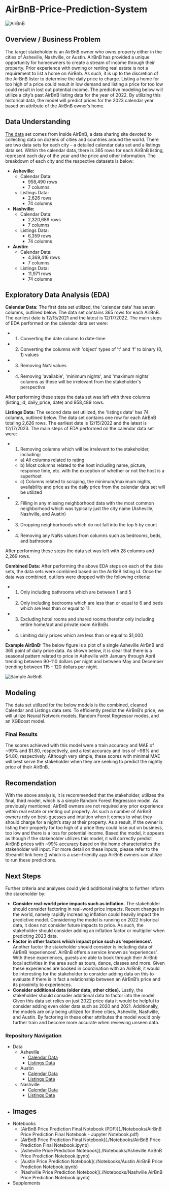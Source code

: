 # AirBnB-Price-Prediction-System

![AirBnB](./Images/airbnb4.jpeg)

## Overview / Business Problem
The target stakeholder is an AirBnB owner who owns property either in the cities of Asheville, Nashville, or Austin. AirBnB has provided a unique opportunity for homeowners to create a stream of income through their property. Prior experience with owning or renting real estate is not a requirement to list a home on AirBnb. As such, it is up to the discretion of the AirBnB lister to determine the daily price to charge. Listing a home for too high of a price could result in low demand and listing a price for too low could result in lost out potential income. The predictive modeling below will utilize a city’s past AirBnB listing data for the year of 2022. By utilizing this historical data, the model will predict prices for the 2023 calendar year based on attribute of the AirBnB owner’s home.

## Data Understanding
[The data](http://insideairbnb.com/get-the-data/) set comes from Inside AirBnB, a data sharing site devoted to collecting data on dozens of cities and countries around the world. There are two data sets for each city – a detailed calendar data set and a listings data set. Within the calendar data, there is 365 rows for each AirBnB listing, represent each day of the year and the price and other information. The breakdown of each city and the respective datasets is below:

-	**Asheville:**
    - Calendar Data:
        - 958,490 rows
        - 7 columns
    - Listings Data:
        - 2,626 rows
        - 74 columns
-	**Nashville:**
    - Calendar Data:
        - 2,320,689 rows
        - 7 columns
    - Listings Data:
        - 6,359 rows
        - 74 columns
-	**Austin:**
    - Calendar Data:
        - 4,369,416 rows
        - 7 columns
    - Listings Data:
        - 11,971 rows
        - 74 columns

## Exploratory Data Analysis (EDA)
**Calendar Data:**
The first data set utilized, the 'calendar data' has seven columns, outlined below. The data set contains 365 rows for each AirBnB. The earliest date is 12/15/2021 and the latest is 12/17/2022. The main steps of EDA performed on the calendar data set were:

 - 1) Converting the date column to date-time
 - 2) Converting the columns with 'object' types of 't' and 'f' to binary (0, 1) values
 - 3) Removing NaN values
 - 4) Removing 'available', 'minimum nights', and 'maximum nights' columns as these will be irrelevant from the stakeholder's perspective
 
After performing these steps the data set was left with three columns (listing_id, daily_price, date) and 958,489 rows.

**Listings Data:** The second data set utilized, the 'listings data' has 74 columns, outlined below. The data set contains one row for each AirBnB totaling 2,626 rows. The earliest date is 12/15/2022 and the latest is 12/17/2023. The main steps of EDA performed on the calendar data set were:

 - 1) Removing columns which will be irrelevant to the stakeholder, including:
    - a) All columns related to rating
    - b) Most columns related to the host including name, picture, response time, etc. with the exception of whether or not the host is a superhost
    - c) Columns related to scraping, the minimum/maximum nights, availability and price as the daily price from the calendar data set will be utilized
 - 2) Filling in any missing neighborhood data with the most common neighborhood which was typically just the city name (Asheville, Nashville, and Austin)
 - 3) Dropping neighborhoods which do not fall into the top 5 by count
 - 4) Removing any NaNs values from columns such as bedrooms, beds, and bathrooms

After performing these steps the data set was left with 28 columns and 2,269 rows.

**Combined Data:**
After performing the above EDA steps on each of the data sets, the data sets were combined based on the AirBnB listing id. Once the data was combined, outliers were dropped with the following criteria:
 - 1) Only including bathrooms which are between 1 and 5
 - 2) Only including bedrooms which are less than or equal to 6 and beds which are less than or equal to 11
 - 3) Excluding hotel rooms and shared rooms therefor only including entire home/apt and private room AirBnBs
 - 4) Limiting daily prices which are less than or equal to $1,000
 
 **Example AirBnB:**
The below figure is a plot of a single Asheville AirBnB and 365 point of daily price data. As shown below, it is clear that there is a seasonal pattern related to price in Asheville with January through April trending between 90-110 dollars per night and between May and December trending between 115 - 120 dollars per night.

![Sample AirBnB](./Images/Asheville_Sample_BnB.jpeg)

## Modeling
The data set utilized for the below models is the combined, cleaned Calendar and Listings data sets. To efficiently predict the AirBnB’s price, we will utilize Neural Network models, Random Forest Regressor modes, and an XGBoost model.

### Final Results
The scores achieved with this model were a train accuracy and MAE of ~99% and $1.80, respectively, and a test accuracy and loss of ~98% and $4.80, respectively. Although very simple, these scores with minimal MAE will best serve the stakeholder when they are seeking to predict the nightly price of their AirBnB.

## Recomendation
With the above analysis, it is recommended that the stakeholder, utilizes the final, third model, which is a simple Random Forest Regression model. As previously mentioned, AirBnB owners are not required any prior experience within real estate or renting out property. As such a number of AirBnB owners rely on best-guesses and intuition when it comes to what they should charge for a night’s stay at their property. As a result, if the owner is listing their property for too high of a price they could lose out on business, too low and there is a loss for potential income. Based the model, it appears as though if the stakeholder utilizes this model, it will correctly predict AirBnB prices with ~99% accuracy based on the home characteristics the stakeholder will input. For more detail on these inputs, please refer to the Streamlit link here () which is a user-friendly app AirBnB owners can utilize to run these predictions.

## Next Steps
Further criteria and analyses could yield additional insights to further inform the stakeholder by:

- **Consider real-world price impacts such as inflation.** The stakeholder should consider factoring in real-word price impacts. Recent changes in the world, namely rapidly increasing inflation could heavily impact the predictive model. Considering the model is running on 2022 historical data, it does not consider future impacts to price. As such, the stakeholder should consider adding an inflation factor or multiplier when predicting 2023 data.
- **Factor in other factors which impact price such as ‘experiences’.** Another factor the stakeholder should consider is including data of AirBnB ‘experiences’. AirBnB offers a service known as ‘experiences’. With these experiences, guests are able to book through their AirBnb local activities in the area such as tours, dance, classes and more. Given these experiences are booked in coordination with an AirBnB, it would be interesting for the stakeholder to consider adding data on this to evaluate if there is in fact a relationship between an AirBnB’s price and its proximity to experiences.
- **Consider additional data (older data, other cities).** Lastly, the stakeholder should consider additional data to factor into the model. Given this data set relies on just 2022 price data it would be helpful to consider adding even older data such as 2020 and 2021. Additionally, the models are only being utilized for three cities, Asheville, Nashville, and Austin. By factoring in these other attributes the model would only further train and become more accurate when reviewing unseen data.

### Repository Navigation
- Data
    - Asheville
        - [Calendar Data](./Data/AirBnB/Asheville/2021/asheville_calendar_2021.csv)
        - [Listings Data](./Data/AirBnB/Asheville/2021/asheville_listings_2021.csv)
    - Austin
        - [Calendar Data](./Data/AirBnB/Austin/2021/austin_calendar_2021.csv)
        - [Listings Data](./Data/AirBnB/Austin/2021/austin_listings_2021.csv)
    - Nashville
        - [Calendar Data](./Data/AirBnB/Nashville/2021/nashville_calendar_2021.csv)
        - [Listings Data](./Data/AirBnB/Nashville/2021/nashville_listings_2021.csv)
- Images
    - 
- Notebooks
    - [AirBnB Price Prediction Final Notebook (PDF)](./Notebooks/AirBnB Price Prediction Final Notebook - Jupyter Notebook.pdf)
    - [AirBnB Price Prediction Final Notebook](./Notebooks/AirBnB Price Prediction Final Notebook.ipynb)
    - [Asheville Price Prediction Notebook](./Notebooks/Asheville AirBnB Price Prediction Notebook.ipynb)
    - [Austin Price Prediction Notebook](./Notebooks/Austin AirBnB Price Prediction Notebook.ipynb)
    - [Nashville Price Prediction Notebook](./Notebooks/Nashville AirBnB Price Prediction Notebook.ipynb)
- Supplements